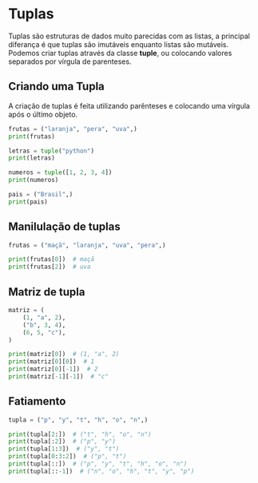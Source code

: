 # Tuplas

Tuplas são estruturas de dados muito parecidas com as listas, a principal diferança é que tuplas são imutáveis enquanto listas são mutáveis. Podemos criar tuplas através da classe **tuple**, ou colocando valores separados por vírgula de parenteses.

## Criando uma Tupla

A criação de tuplas é feita utilizando parênteses e colocando uma vírgula após o último objeto.

```python
frutas = ("laranja", "pera", "uva",)
print(frutas)

letras = tuple("python")
print(letras)

numeros = tuple([1, 2, 3, 4])
print(numeros)

pais = ("Brasil",)
print(pais)
```

## Manilulação de tuplas


```python
frutas = ("maçã", "laranja", "uva", "pera",)

print(frutas[0])  # maçã
print(frutas[2])  # uva
```

## Matriz de tupla

```python
matriz = (
    (1, "a", 2),
    ("b", 3, 4),
    (6, 5, "c"),
)

print(matriz[0])  # (1, "a", 2)
print(matriz[0][0])  # 1
print(matriz[0][-1])  # 2
print(matriz[-1][-1])  # "c"
```

## Fatiamento

```python
tupla = ("p", "y", "t", "h", "o", "n",)

print(tupla[2:])  # ("t", "h", "o", "n")
print(tupla[:2])  # ("p", "y")
print(tupla[1:3])  # ("y", "t")
print(tupla[0:3:2])  # ("p", "t")
print(tupla[::])  # ("p", "y", "t", "h", "o", "n")
print(tupla[::-1])  # ("n", "o", "h", "t", "y", "p")
```